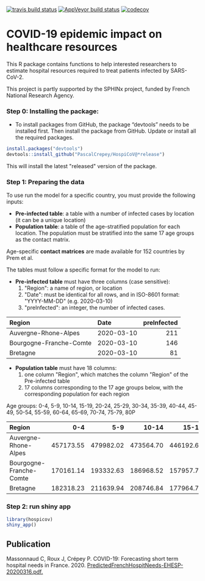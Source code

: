 <!-- badges: start -->

[![travis build status](https://travis-ci.com/PascalCrepey/HospiCov.svg?branch=master)](https://travis-ci.com/PascalCrepey/HospiCov) [![AppVeyor build status](https://ci.appveyor.com/api/projects/status/github/PascalCrepey/HospiCov?branch=master&svg=true)](https://ci.appveyor.com/project/PascalCrepey/HospiCov) [![codecov](https://codecov.io/gh/PascalCrepey/HospiCov/branch/master/graphs/badge.svg)](https://codecov.io/gh/PascalCrepey/HospiCov)

<!-- badges: end -->

# COVID-19 epidemic impact on healthcare resources

This R package contains functions to help interested researchers to estimate hospital resources required to treat patients infected by SARS-CoV-2. 

This project is partly supported by the SPHINx project, funded by French National Research Agency.

### Step 0: Installing the package:
- To install packages from GitHub, the package “devtools” needs to be installed first. Then install the package from GitHub. Update or install all the required packages.

```R
install.packages("devtools")
devtools::install_github("PascalCrepey/HospiCoV@*release")
```

This will install the latest "released" version of the package.


### Step 1: Preparing the data

To use run the model for a specific country, you must provide the following inputs:

- **Pre-infected table**: a table with a number of infected cases by location (it can be a unique location)
- **Population table**: a table of the age-stratified population for each location. The population must be stratified into the same 17 age groups as the contact matrix.

Age-specific **contact matrices** are made available for 152 countries by Prem et al.

The tables must follow a specific format for the model to run:

- **Pre-infected table** must have three columns (case sensitive):
  1. "Region": a name of region, or location
  2. "Date": must be identical for all rows, and in ISO-8601 format: "YYYY-MM-DD" (e.g. 2020-03-10)
  3. "preInfected": an integer, the number of infected cases.  


|Region                  |Date       | preInfected|
|:-----------------------|:----------|-----------:|
|Auvergne-Rhone-Alpes    |2020-03-10 |         211|
|Bourgogne-Franche-Comte |2020-03-10 |         146|
|Bretagne                |2020-03-10 |          81|

- **Population table** must have 18 columns:
  1. one column "Region", which matches the column "Region" of the Pre-infected table
  2. 17 columns corresponding to the 17 age groups below, with the corresponding population for each region

Age groups: 0-4, 5-9, 10-14, 15-19, 20-24, 25-29, 30-34, 35-39, 40-44,  45-49, 50-54, 55-59, 60-64, 65-69, 70-74, 75-79, 80P

|Region                  |       0-4|       5-9|     10-14|     15-19|     20-24|     25-29|     30-34|     35-39|     40-44|    45-49|     50-54|     55-59|     60-64|     65-69|     70-74|     75-79|       80P|
|:-----------------------|---------:|---------:|---------:|---------:|---------:|---------:|---------:|---------:|---------:|--------:|---------:|---------:|---------:|---------:|---------:|---------:|---------:|
|Auvergne-Rhone-Alpes    | 457173.55| 479982.02| 473564.70| 446192.66| 451363.51| 479052.66| 480439.02| 514600.38| 527126.18| 514953.9| 480081.26| 484827.77| 459145.57| 438335.49| 316475.54| 255891.89| 463162.94|
|Bourgogne-Franche-Comte | 170161.14| 193332.63| 186968.52| 157957.75| 165824.19| 178446.31| 180879.02| 200356.16| 212177.87| 213846.9| 210669.37| 188609.66| 210515.08| 201724.68| 139177.96| 117005.82| 215064.96|
|Bretagne                | 182318.23| 211639.94| 208746.84| 177964.79| 172585.84| 188743.31| 198296.36| 221251.36| 226498.73| 225150.0| 222865.06| 204764.17| 222899.55| 217450.95| 145081.51| 126929.06| 227832.33|

### Step 2: run shiny app

```R
library(hospicov)
shiny_app()
```

## Publication

Massonnaud C, Roux J, Crépey P. COVID-19: Forecasting short term hospital needs in France.
2020. <a href="https://www.ea-reperes.com/wp-content/uploads/2020/03/PredictedFrenchHospitNeeds-EHESP-20200316.pdf." target="_blank">PredictedFrenchHospitNeeds-EHESP-20200316.pdf.</a>

